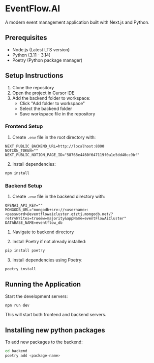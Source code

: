 # EventFlow.AI

A modern event management application built with Next.js and Python.

## Prerequisites

- Node.js (Latest LTS version)
- Python (3.11 - 3.14)
- Poetry (Python package manager)

## Setup Instructions

1. Clone the repository
2. Open the project in Cursor IDE
3. Add the backend folder to workspace:
   - Click "Add folder to workspace"
   - Select the backend folder
   - Save workspace file in the repository

### Frontend Setup

1. Create `.env` file in the root directory with:
```
NEXT_PUBLIC_BACKEND_URL=http://localhost:8000
NOTION_TOKEN=""
NEXT_PUBLIC_NOTION_PAGE_ID="58768e4460f647119f0a1e5dd40cc9bf"
```

2. Install dependencies:
```bash
npm install
```

### Backend Setup

1. Create `.env` file in the backend directory with:

```
OPENAI_API_KEY=""
MONGODB_URL="mongodb+srv://<username>:<password>@eventflowaicluster.qtztj.mongodb.net/?retryWrites=true&w=majority&appName=eventFlowAiCluster"
DATABASE_NAME=eventflow_db

```

1. Navigate to backend directory

2. Install Poetry if not already installed:
```bash
pip install poetry
```

3. Install dependencies using Poetry:
```bash
poetry install
```

## Running the Application

Start the development servers:
```bash
npm run dev
```

This will start both frontend and backend servers.

## Installing new python packages

To add new packages to the backend:
```bash
cd backend
poetry add <package-name>
```